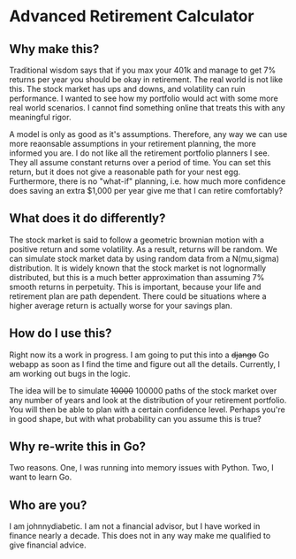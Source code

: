 Advanced Retirement Calculator
=============================

Why make this?
-------

Traditional wisdom says that if you max your 401k and manage to get 7% returns per year you should be okay in retirement.
The real world is not like this. The stock market has ups and downs, and volatility can ruin performance.
I wanted to see how my portfolio would act with some more real world scenarios. I cannot find something online that treats this with any meaningful rigor.

A model is only as good as it's assumptions. Therefore, any way we can use more reaonsable assumptions in your retirement planning, the more informed you are.
I do not like all the retirement portfolio planners I see. They all assume constant returns over a period of time. You can set this return, but it does not
give a reasonable path for your nest egg. Furthermore, there is no "what-if" planning, i.e. how much more confidence does saving an extra $1,000 per year give 
me that I can retire comfortably?

What does it do differently?
------
The stock market is said to follow a geometric brownian motion with a positive return and some volatility. As a result, returns will be random.
We can simulate stock market data by using random data from a N(mu,sigma) distribution. 
It is widely known that the stock market is not lognormally distributed, but this is a much better approximation than assuming 7% smooth returns in perpetuity.
This is important, because your life and retirement plan are path dependent. There could be situations where a higher average return is actually worse for your 
savings plan.
 
How do I use this?
------
Right now its a work in progress. I am going to put this into a ~~django~~ Go webapp as soon as I find the time and figure out all the details. Currently, 
I am working out bugs in the logic.

The idea will be to simulate ~~10000~~ 100000 paths of the stock market over any number of years and look at the distribution of your retirement portfolio.
You will then be able to plan with a certain confidence level.
Perhaps you're in good shape, but with what probability can you assume this is true?

Why re-write this in Go?
-----
Two reasons. One, I was running into memory issues with Python. Two, I want to learn Go.

Who are you?
------
I am johnnydiabetic. I am not a financial advisor, but I have worked in finance nearly a decade. This does not in any way make me qualified to give financial advice.
